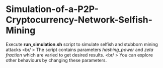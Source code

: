 # Simulation-of-a-P2P-Cryptocurrency-Network-Selfish-Mining

Execute **run_simulation.sh** script to simulate selfish and stubborn mining attacks <br/ >
The script contains parameters *hashing_power* and *zeta fraction* which are varied to get desired results. <br/ >
You can explore other behaviours by changing these parameters.
